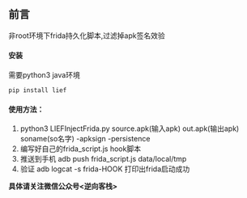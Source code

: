 ## 前言
非root环境下frida持久化脚本,过滤掉apk签名效验
#### 安装
需要python3  java环境

`pip install lief`

#### 使用方法：
1. python3  LIEFInjectFrida.py source.apk(输入apk) out.apk(输出apk) soname(so名字) -apksign -persistence
2. 编写好自己的frida_script.js hook脚本
3. 推送到手机 adb push frida_script.js  data/local/tmp 
4. 验证 adb logcat -s frida-HOOK 打印出frida启动成功

**具体请关注微信公众号<逆向客栈>**
